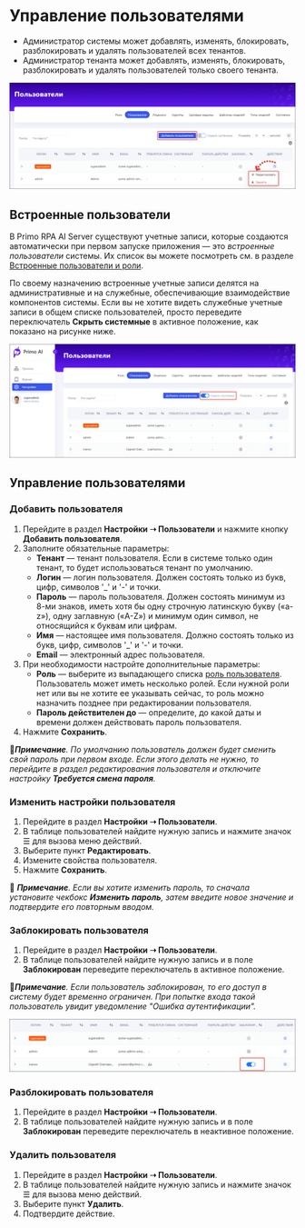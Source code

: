 # Управление пользователями

* Администратор системы может добавлять, изменять, блокировать, разблокировать и удалять пользователей всех тенантов.
* Администратор тенанта может добавлять, изменять, блокировать, разблокировать и удалять пользователей только своего тенанта.

![](<../../../.gitbook/assets1/primo-ai/users-mainpage.png>)

## Встроенные пользователи

В Primo RPA AI Server существуют учетные записи, которые создаются автоматически при первом запуске приложения — это *встроенные пользователи* системы. Их список вы можете посмотреть см. в разделе [Встроенные пользователи и роли](https://github.com/PrimoRPA/Docs.Rus/blob/1299-%D0%BD%D0%B0%D0%BF%D0%B8%D1%81%D0%B0%D1%82%D1%8C-%D0%B4%D0%BE%D0%BA%D1%83%D0%BC%D0%B5%D0%BD%D1%82-%D0%BF%D0%BE-primoai/primo-ai/admin/system-users.md).

По своему назначению встроенные учетные записи делятся на административные и на служебные, обеспечивающие взаимодействие компонентов системы. Если вы не хотите видеть служебные учетные записи в общем списке пользователей, просто переведите переключатель **Скрыть системные** в активное положение, как показано на рисунке ниже.

![](<../../../.gitbook/assets1/primo-ai/users-hide-services.png>)


## Управление пользователями

### Добавить пользователя

1. Перейдите в раздел **Настройки ➝ Пользователи** и нажмите кнопку **Добавить пользователя**.
2. Заполните обязательные параметры:
   * **Тенант** — тенант пользователя. Если в системе только один тенант, то будет использоваться тенант по умолчанию.
   * **Логин** — логин пользователя. Должен состоять только из букв, цифр, символов '_' и '-' и точки.
   * **Пароль** — пароль пользователя. Должен состоять минимум из 8-ми знаков, иметь хотя бы одну строчную латинскую букву («a-z»), одну заглавную («A-Z») и минимум один символ, не относящийся к буквам или цифрам.
   * **Имя** — настоящее имя пользователя. Должно состоять только из букв, цифр, символов '_' и '-' и точки.
   * **Email** — электронный адрес пользователя.
3. При необходимости настройте дополнительные параметры:
   * **Роль** — выберите из выпадающего списка [роль пользователя](https://github.com/PrimoRPA/Docs.Rus/tree/1299-%D0%BD%D0%B0%D0%BF%D0%B8%D1%81%D0%B0%D1%82%D1%8C-%D0%B4%D0%BE%D0%BA%D1%83%D0%BC%D0%B5%D0%BD%D1%82-%D0%BF%D0%BE-primoai/primo-ai/admin/roles). Пользователь может иметь несколько ролей. Если нужной роли нет или вы не хотите ее указывать сейчас, то роль можно назначить позднее при редактировании пользователя.
   * **Пароль действителен до** — определите, до какой даты и времени должен действовать пароль пользователя.
4. Нажмите **Сохранить**.

:large_blue_diamond:***Примечание**. По умолчанию пользователь должен будет сменить свой пароль при первом входе. Если этого делать не нужно, то перейдите в раздел редактирования пользователя и отключите настройку **Требуется смена пароля**.*


### Изменить настройки пользователя

1. Перейдите в раздел **Настройки ➝ Пользователи**.
2. В таблице пользователей найдите нужную запись и нажмите значок ☰ для вызова меню действий.
3. Выберите пункт **Редактировать**.
4. Измените свойства пользователя.
5. Нажмите **Сохранить**.

:large_blue_diamond: ***Примечание**. Если вы хотите изменить пароль, то сначала установите чекбокс **Изменить пароль**, затем введите новое значение и подтвердите его повторным вводом.*

### Заблокировать пользователя

1. Перейдите в раздел **Настройки ➝ Пользователи**.
2. В таблице пользователей найдите нужную запись и в поле **Заблокирован** переведите переключатель в активное положение.

:large_blue_diamond:***Примечание**. Если пользователь заблокирован, то его доступ в систему будет временно ограничен. При попытке входа такой пользователь увидит уведомление "Ошибка аутентификации".*

![](<../../../.gitbook/assets1/primo-ai/users-block-user.png>)


### Разблокировать пользователя

1. Перейдите в раздел **Настройки ➝ Пользователи**.
2. В таблице пользователей найдите нужную запись и в поле **Заблокирован** переведите переключатель в неактивное положение.

### Удалить пользователя

1. Перейдите в раздел **Настройки ➝ Пользователи**.
2. В таблице пользователей найдите нужную запись и нажмите значок ☰ для вызова меню действий.
3. Выберите пункт **Удалить**.
4. Подтвердите действие.
